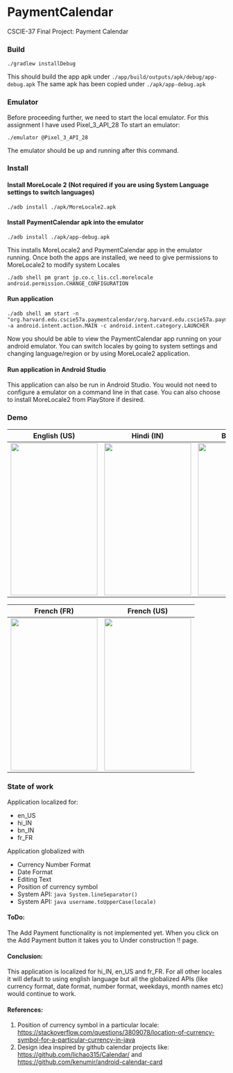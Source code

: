 # PaymentCalendar
CSCIE-37 Final Project: Payment Calendar

### Build
```shell
./gradlew installDebug
```
This should build the app apk under `./app/build/outputs/apk/debug/app-debug.apk`
The same apk has been copied under `./apk/app-debug.apk`

### Emulator
Before proceeding further, we need to start the local emulator. For this assignment I have used Pixel_3_API_28
To start an emulator:
```shell
./emulator @Pixel_3_API_28
```
The emulator should be up and running after this command.

### Install
#### Install MoreLocale 2 (Not required if you are using System Language settings to switch languages)
```shell
./adb install ./apk/MoreLocale2.apk 
```

#### Install PaymentCalendar apk into the emulator
```shell
./adb install ./apk/app-debug.apk 
```

This installs MoreLocale2 and PaymentCalendar app in the emulator running. Once both the apps are installed, we need to give permissions to MoreLocale2 to modify system Locales

```shell
./adb shell pm grant jp.co.c_lis.ccl.morelocale android.permission.CHANGE_CONFIGURATION
```

#### Run application
```shell
./adb shell am start -n "org.harvard.edu.cscie57a.paymentcalendar/org.harvard.edu.cscie57a.paymentcalendar.MainActivity" -a android.intent.action.MAIN -c android.intent.category.LAUNCHER
```

Now you should be able to view the PaymentCalendar app running on your android emulator.
You can switch locales by going to system settings and changing language/region or by using MoreLocale2 application.

#### Run application in Android Studio
This application can also be run in Android Studio. You would not need to configure a emulator on a command line in that case. You can also choose to install MoreLocale2 from PlayStore if desired.

### Demo
English (US)            |  Hindi (IN)    |  Bengali (IN)
:-------------------------:|:-------------------------:|:-------------------------:
<img src="https://github.com/pritamdey251/PaymentCalendar/raw/master/demo/en_US.gif" alt="" height="350" width="200">  |  <img src="https://github.com/pritamdey251/PaymentCalendar/raw/master/demo/hi_IN.gif" alt="" height="350" width="200">  |  <img src="https://github.com/pritamdey251/PaymentCalendar/raw/master/demo/bn_IN.gif" alt="" height="350" width="200">

French (FR)   |   French (US)
:-------------------------:|:-------------------------:
<img src="https://github.com/pritamdey251/PaymentCalendar/raw/master/demo/fr_FR.gif" alt="" height="350" width="200">  |  <img src="https://github.com/pritamdey251/PaymentCalendar/raw/master/demo/fr_US.gif" alt="" height="350" width="200">

### State of work
Application localized for:
* en_US
* hi_IN
* bn_IN
* fr_FR


Application globalized with
* Currency Number Format
* Date Format
* Editing Text
* Position of currency symbol
* System API: ```java System.lineSeparator() ```
* System API: ```java username.toUpperCase(locale) ```

#### ToDo:
The Add Payment functionality is not implemented yet. When you click on the Add Payment button it takes you to Under construction !! page.

#### Conclusion:
This application is localized for hi_IN, en_US and fr_FR. For all other locales it will default to using english language but all the globalized APIs (like currency format, date format, number format, weekdays, month names etc) would continue to work.

#### References:
1. Position of currency symbol in a particular locale: https://stackoverflow.com/questions/3809078/location-of-currency-symbol-for-a-particular-currency-in-java
2. Design idea inspired by github calendar projects like: https://github.com/lichao315/Calendar/ and https://github.com/kenumir/android-calendar-card
